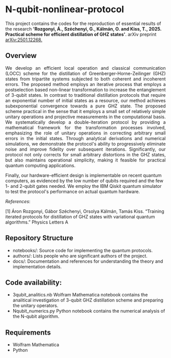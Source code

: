 # N-qubit-nonlinear-protocol

This project contains the codes for the reproduction of essential results of the research **'Rozgonyi, Á., Széchenyi, G., Kálmán, O. and Kiss, T., 2025. Practical scheme for efficient distillation of GHZ states'**. arXiv preprint  [arXiv:2501.12268.](https://doi.org/10.48550/arXiv.2501.12268)


## Overview

<p align="justify">
We develop an efficient local operation and classical communication (LOCC) scheme for the distillation of Greenberger-Horne-Zeilinger (GHZ) states from tripartite systems subjected to both coherent and incoherent errors. The proposed method employs an iterative process that employs a postselection based non-linear transformation to increase the entanglement of 3-qubit states. In contrast to traditional distillation protocols that require an exponential number of initial states as a resource, our method achieves subexponential convergence towards a pure GHZ state. The proposed scheme practical in the sense that it employs a small set of relatively simple unitary operations and projective measurements in the computational basis.
We systematically develop a double-iteration protocol by providing a mathematical framework for the transformation processes involved, emphasizing the role of unitary operations in correcting arbitrary small errors in the initial states. Through analytical derivations and numerical simulations, we demonstrate the protocol's ability to progressively eliminate noise and improve fidelity over subsequent iterations.
Significantly, our protocol not only corrects for small arbitrary distortions in the GHZ states, but also maintains operational simplicity, making it feasible for practical quantum computing applications. 
  
Finally, our hardware-efficient design is implementable on recent quantum computers, as evidenced by the low number of qubits required and the few 1- and 2-qubit gates needed. We employ the IBM Qiskit quantum simulator to test the protocol's performance on actual quantum hardware.
</p>

*References*:

[1] Áron Rozgonyi, Gábor Széchenyi, Orsolya Kálmán, Tamás Kiss. “Training iterated protocols for distillation of GHZ states with variational quantum algorithms.” Physics Letters A


## Repository Structure

* notebooks/: Source code for implementing the quantum protocols.
* authors/: Lists people who are significant authors of the project.
* docs/: Documentation and references for understanding the theory and implementation details.

## Code availability:
* 3qubit_analitics.nb Wolfram Mathematica notebook contains the analitical investigation of 3-qubit GHZ distillation scheme and preparing the unitary operators.
* Nqubit_numerics.py Python notebook contains the numerical analysis of the N-qubit algorithm.

## Requirements

* Wolfram Mathematica
* Python
